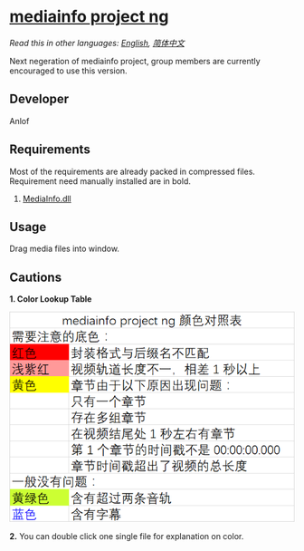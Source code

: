 # [mediainfo project ng](https://bitbucket.org/TautCony/mediainfo-ng)

*Read this in other languages: [English](README.md), [简体中文](README.zh-cn.md)*

Next negeration of mediainfo project, group members are currently encouraged to use this version.

## Developer

Anlof

## Requirements

Most of the requirements are already packed in compressed files.
Requirement need manually installed are in bold.

1. [MediaInfo.dll](https://mediaarea.net/en/MediaInfo/Download)

## Usage

Drag media files into window.

## Cautions

**1. Color Lookup Table**

![](img/1.webp)

**2.** You can double click one single file for explanation on color.